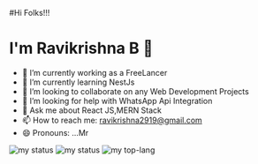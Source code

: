 #Hi Folks!!!
# I'm Ravikrishna B 👋
- 🔭 I’m currently working as a FreeLancer
- 🌱 I’m currently learning NestJs
- 👯 I’m looking to collaborate on any Web Development Projects
- 🤔 I’m looking for help with WhatsApp Api Integration
- 💬 Ask me about React JS,MERN Stack
- 📫 How to reach me: ravikrishna2919@gmail.com
- 😄 Pronouns: ...Mr



<img alt = "my status" src="https://github-readme-stats.vercel.app/api?username=Ravikrishna25&show_icons=true&theme=dracula"/>
<img alt = "my status" src="[https://github-readme-stats.vercel.app/api?username=Ravikrishna25&show_icons=true&theme=dracula](https://github-readme-streak-stats.herokuapp.com/?user=Ravikrishna25&theme=react&hide_border=false)"/>


<img alt="my top-lang" src="https://github-readme-stats.vercel.app/api/top-langs/?username=Ravikrishna25&layout=donut" />
<!--
**Ravikrishna25/Ravikrishna25** is a ✨ _special_ ✨ repository because its `README.md` (this file) appears on your GitHub profile.

Here are some ideas to get you started:

- 🔭 I’m currently working on ...
- 🌱 I’m currently learning ...
- 👯 I’m looking to collaborate on ...
- 🤔 I’m looking for help with ...
- 💬 Ask me about ...
- 📫 How to reach me: ...
- 😄 Pronouns: ...
- ⚡ Fun fact: ...
-->

